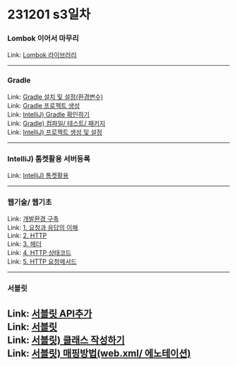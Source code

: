 # 231201 s3일차


### Lombok 이어서 마무리

Link: [Lombok 라이브러리](https://blog.naver.com/dkumylove/223279689952)

---

### Gradle

Link: [Gradle 설치 및 설정(환경변수)](https://blog.naver.com/dkumylove/223281717547)<br>
Link: [Gradle 프로젝트 생성](https://blog.naver.com/dkumylove/223281747708)<br>
Link: [IntelliJ) Gradle 확인하기](https://blog.naver.com/dkumylove/223281771945)<br>
Link: [Gradle) 컴파일/ 테스트/ 패키지](https://blog.naver.com/dkumylove/223281776639)<br>
Link: [IntelliJ) 프로젝트 생성 및 설정](https://blog.naver.com/dkumylove/223281902336)<br>

---

### IntelliJ) 톰켓활용 서버등록

Link: [IntelliJ) 톰켓활용](https://blog.naver.com/dkumylove/223281918330)

---

### 웹기술/ 웹기초

Link: [개발환경 구축](https://blog.naver.com/dkumylove/223282026067)<br>
Link: [1. 요청과 응답의 이해](https://blog.naver.com/dkumylove/223282080544)<br>
Link: [2. HTTP](https://blog.naver.com/dkumylove/223282081076)<br>
Link: [3. 헤더](https://blog.naver.com/dkumylove/223282084917)<br>
Link: [4. HTTP 상태코드](https://blog.naver.com/dkumylove/223282087207)<br>
Link: [5. HTTP 요청메서드](https://blog.naver.com/dkumylove/223282089461)<br>

---

### 서블릿

Link: [서블릿 API추가](https://blog.naver.com/dkumylove/223282774524)<br>
Link: [서블릿](https://blog.naver.com/dkumylove/223282883511)<br>
Link: [서블릿) 클래스 작성하기](https://blog.naver.com/dkumylove/223282916686)<br>
Link: [서블릿) 매핑방법(web.xml/ 에노테이션)](https://blog.naver.com/dkumylove/223282923196)<br>
---
